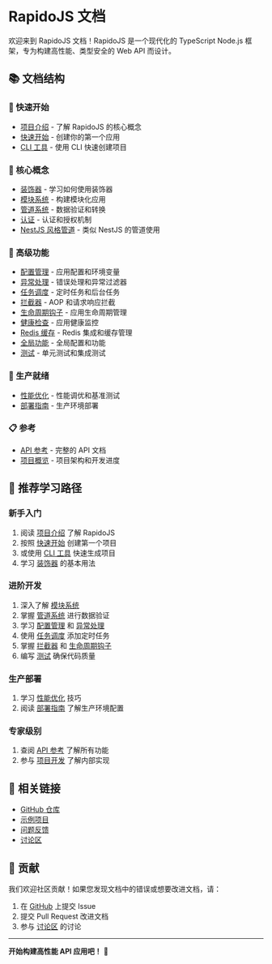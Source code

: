 # RapidoJS 文档

欢迎来到 RapidoJS 文档！RapidoJS 是一个现代化的 TypeScript Node.js 框架，专为构建高性能、类型安全的 Web API 而设计。

## 📚 文档结构

### 🚀 快速开始
- [项目介绍](./intro.md) - 了解 RapidoJS 的核心概念
- [快速开始](./getting-started.md) - 创建你的第一个应用
- [CLI 工具](./cli.md) - 使用 CLI 快速创建项目

### 📖 核心概念
- [装饰器](./decorators.md) - 学习如何使用装饰器
- [模块系统](./modules.md) - 构建模块化应用
- [管道系统](./pipes.md) - 数据验证和转换
- [认证](./auth.md) - 认证和授权机制
- [NestJS 风格管道](./nestjs-style-pipes.md) - 类似 NestJS 的管道使用

### 🔧 高级功能
- [配置管理](./configuration.md) - 应用配置和环境变量
- [异常处理](./exception-filters.md) - 错误处理和异常过滤器
- [任务调度](./schedule.md) - 定时任务和后台任务
- [拦截器](./interceptors.md) - AOP 和请求响应拦截
- [生命周期钩子](./lifecycle-hooks.md) - 应用生命周期管理
- [健康检查](./health-check.md) - 应用健康监控
- [Redis 缓存](./redis.md) - Redis 集成和缓存管理
- [全局功能](./global-features.md) - 全局配置和功能
- [测试](./testing.md) - 单元测试和集成测试

### 🚀 生产就绪
- [性能优化](./performance.md) - 性能调优和基准测试
- [部署指南](./deployment.md) - 生产环境部署

### 📋 参考
- [API 参考](./api-reference.md) - 完整的 API 文档
- [项目概览](./overview.md) - 项目架构和开发进度

## 🎯 推荐学习路径

### 新手入门
1. 阅读 [项目介绍](./intro.md) 了解 RapidoJS
2. 按照 [快速开始](./getting-started.md) 创建第一个项目
3. 或使用 [CLI 工具](./cli.md) 快速生成项目
4. 学习 [装饰器](./decorators.md) 的基本用法

### 进阶开发
1. 深入了解 [模块系统](./modules.md) 
2. 掌握 [管道系统](./pipes.md) 进行数据验证
3. 学习 [配置管理](./configuration.md) 和 [异常处理](./exception-filters.md)
4. 使用 [任务调度](./schedule.md) 添加定时任务
5. 掌握 [拦截器](./interceptors.md) 和 [生命周期钩子](./lifecycle-hooks.md)
6. 编写 [测试](./testing.md) 确保代码质量

### 生产部署
1. 学习 [性能优化](./performance.md) 技巧
2. 阅读 [部署指南](./deployment.md) 了解生产环境配置

### 专家级别
1. 查阅 [API 参考](./api-reference.md) 了解所有功能
2. 参与 [项目开发](./overview.md) 了解内部实现

## 🔗 相关链接

- [GitHub 仓库](https://github.com/rapidojs/rapidojs)
- [示例项目](https://github.com/rapidojs/rapidojs/tree/main/apps/example-api)
- [问题反馈](https://github.com/rapidojs/rapidojs/issues)
- [讨论区](https://github.com/rapidojs/rapidojs/discussions)

## 🤝 贡献

我们欢迎社区贡献！如果您发现文档中的错误或想要改进文档，请：

1. 在 [GitHub](https://github.com/rapidojs/rapidojs) 上提交 Issue
2. 提交 Pull Request 改进文档
3. 参与 [讨论区](https://github.com/rapidojs/rapidojs/discussions) 的讨论

---

**开始构建高性能 API 应用吧！** 🚀